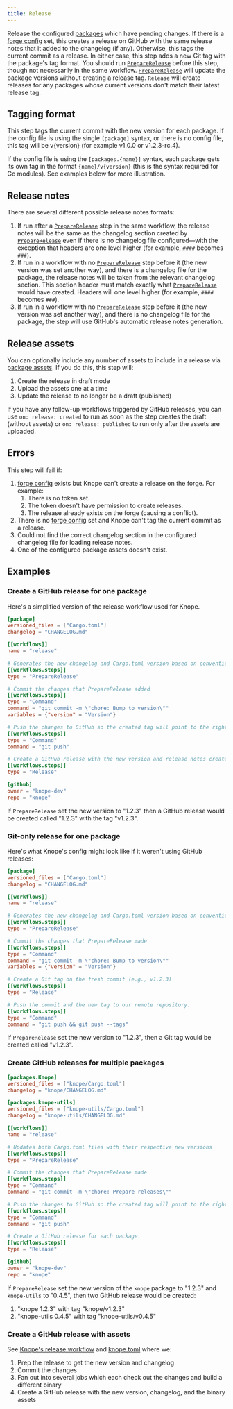 ```yaml
---
title: Release
---
```


Release the configured [packages] which have pending changes.
If there is a [forge config] set,
this creates a release on GitHub with the same release notes that it added to the changelog (if any).
Otherwise, this tags the current commit as a release.
In either case, this step adds a new Git tag with the package's tag format.
You should run [`PrepareRelease`] before this step, though not necessarily in the same workflow.
[`PrepareRelease`] will update the package versions without creating a release tag.
`Release` will create releases for any packages whose current versions don't match their latest release tag.

## Tagging format

This step tags the current commit with the new version for each package.
If the config file is using the single `[package]` syntax,
or there is no config file, this tag will be v{version} (for example v1.0.0 or v1.2.3-rc.4).

If the config file is using the `[packages.{name}]` syntax,
each package gets its own tag in the format `{name}/v{version}` (this is the syntax required for Go modules).
See examples below for more illustration.

## Release notes

There are several different possible release notes formats:

1. If run after a [`PrepareRelease`] step in the same workflow, the release notes will be the same as the changelog section created by [`PrepareRelease`] even if there is no changelog file configured—with the exception that headers are one level higher (for example, `####` becomes `###`).
2. If run in a workflow with no [`PrepareRelease`] step before it (the new version was set another way), and there is a changelog file for the package, the release notes will be taken from the relevant changelog section. This section header must match exactly what [`PrepareRelease`] would have created. Headers will one level higher (for example, `####` becomes `###`).
3. If run in a workflow with no [`PrepareRelease`] step before it (the new version was set another way), and there is no changelog file for the package, the step will use GitHub's automatic release notes generation.

## Release assets

You can optionally include any number of assets to include in a release via [package assets].
If you do this, this step will:

1. Create the release in draft mode
2. Upload the assets one at a time
3. Update the release to no longer be a draft (published)

If you have any follow-up workflows triggered by GitHub releases,
you can use `on: release: created` to run as soon as the step creates the draft
(without assets) or `on: release: published` to run only after the assets are uploaded.

## Errors

This step will fail if:

1. [forge config] exists but Knope can't create a release on the forge. For example:
   1. There is no token set.
   2. The token doesn't have permission to create releases.
   3. The release already exists on the forge (causing a conflict).
2. There is no [forge config] set and Knope can't tag the current commit as a release.
3. Could not find the correct changelog section in the configured changelog file for loading release notes.
4. One of the configured package assets doesn't exist.

## Examples

### Create a GitHub release for one package

Here's a simplified version of the release workflow used for Knope.

```toml
[package]
versioned_files = ["Cargo.toml"]
changelog = "CHANGELOG.md"

[[workflows]]
name = "release"

# Generates the new changelog and Cargo.toml version based on conventional commits.
[[workflows.steps]]
type = "PrepareRelease"

# Commit the changes that PrepareRelease added
[[workflows.steps]]
type = "Command"
command = "git commit -m \"chore: Bump to version\""
variables = {"version" = "Version"}

# Push the changes to GitHub so the created tag will point to the right place.
[[workflows.steps]]
type = "Command"
command = "git push"

# Create a GitHub release with the new version and release notes created in PrepareRelease. Tag the commit just pushed with the new version.
[[workflows.steps]]
type = "Release"

[github]
owner = "knope-dev"
repo = "knope"
```

If `PrepareRelease` set the new version to "1.2.3" then a GitHub release would be created called "1.2.3" with the tag "v1.2.3".

### Git-only release for one package

Here's what Knope's config might look like if it weren't using GitHub releases:

```toml
[package]
versioned_files = ["Cargo.toml"]
changelog = "CHANGELOG.md"

[[workflows]]
name = "release"

# Generates the new changelog and Cargo.toml version based on conventional commits.
[[workflows.steps]]
type = "PrepareRelease"

# Commit the changes that PrepareRelease made
[[workflows.steps]]
type = "Command"
command = "git commit -m \"chore: Bump to version\""
variables = {"version" = "Version"}

# Create a Git tag on the fresh commit (e.g., v1.2.3)
[[workflows.steps]]
type = "Release"

# Push the commit and the new tag to our remote repository.
[[workflows.steps]]
type = "Command"
command = "git push && git push --tags"
```

If `PrepareRelease` set the new version to "1.2.3", then a Git tag would be created called "v1.2.3".

### Create GitHub releases for multiple packages

```toml
[packages.Knope]
versioned_files = ["knope/Cargo.toml"]
changelog = "knope/CHANGELOG.md"

[packages.knope-utils]
versioned_files = ["knope-utils/Cargo.toml"]
changelog = "knope-utils/CHANGELOG.md"

[[workflows]]
name = "release"

# Updates both Cargo.toml files with their respective new versions
[[workflows.steps]]
type = "PrepareRelease"

# Commit the changes that PrepareRelease made
[[workflows.steps]]
type = "Command"
command = "git commit -m \"chore: Prepare releases\""

# Push the changes to GitHub so the created tag will point to the right place.
[[workflows.steps]]
type = "Command"
command = "git push"

# Create a GitHub release for each package.
[[workflows.steps]]
type = "Release"

[github]
owner = "knope-dev"
repo = "knope"
```

If `PrepareRelease` set the new version of the `knope` package to "1.2.3" and `knope-utils` to "0.4.5", then two GitHub release would be created:

1. "knope 1.2.3" with tag "knope/v1.2.3"
2. "knope-utils 0.4.5" with tag "knope-utils/v0.4.5"

### Create a GitHub release with assets

See [Knope's release workflow] and [knope.toml] where we:

1. Prep the release to get the new version and changelog
2. Commit the changes
3. Fan out into several jobs which each check out the changes and build a different binary
4. Create a GitHub release with the new version, changelog, and the binary assets

[forge config]: /reference/concepts/forge
[`preparerelease`]: /reference/config-file/steps/prepare-release
[packages]: /reference/concepts/package
[package assets]: /reference/config-file/packages#assets
[Knope's release workflow]: https://github.com/knope-dev/knope/blob/main/.github/workflows/release.yml
[knope.toml]: https://github.com/knope-dev/knope/blob/main/knope.toml
